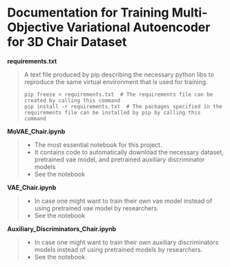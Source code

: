 # Documentation for Training Multi-Objective Variational Autoencoder for 3D Chair Dataset

**requirements.txt**

> A text file produced by pip describing the necessary python libs to reproduce the same virtual environment that is used for training. 
> ```shell
> pip freeze > requirements.txt  # The requirements file can be created by calling this command
> pip install -r requirements.txt  # The packages specified in the requirements file can be installed by pip by calling this command
> ```

**MoVAE_Chair.ipynb**

> * The most essential notebook for this project.
> * It contains code to automatically download the necessary dataset, pretrained vae model, and pretrained auxiliary discriminator models
> * See the notebook

**VAE_Chair.ipynb** 

> * In case one might want to train their own vae model instead of using pretrained vae model by researchers. 
> * See the notebook

**Auxiliary_Discriminators_Chair.ipynb** 

> * In case one might want to train their own auxiliary discriminators models instead of using pretrained models by researchers. 
> * See the notebook
